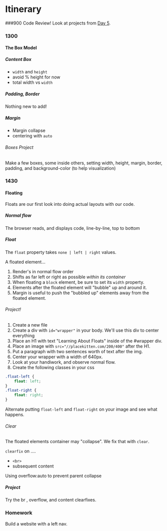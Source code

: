 # Itinerary
###900
Code Review! Look at projects from [Day 5](Day-5).

### 1300
#### The Box Model

##### Content Box

* `width` and `height`
* avoid % height for now
* total width vs `width`

##### Padding, Border
Nothing new to add!

##### Margin

* Margin collapse
* centering with `auto`

###### Boxes Project
Make a few boxes, some inside others, setting width, height, margin, border, padding, and background-color (to help visualization)

### 1430
#### Floating

Floats are our first look into doing actual layouts with our code.

##### Normal flow

The browser reads, and displays code, line-by-line, top to bottom

##### Float
The `float` property takes `none | left | right` values.

A floated element...
1) Render's in normal flow order
2) Shifts as far left or right as possible _within its container_
3) When floating a `block` element, be sure to set its `width` property.
4) Elements after the floated element will "bubble" up and around it.
5) Margin is useful to push the "bubbled up" elements away from the floated element.

###### Project!
1. Create a new file
1. Create a div with `id="wrapper"` in your body. We'll use this div to center everything
1. Place an H1 with text "Learning About Floats" inside of the #wrapper div.
1. Place an image with `src="//placekitten.com/200/400"` after the H1.
1. Put a paragraph with two sentences worth of text after the img.
1. Center your wrapper with a width of 640px.
1. Look at your handiwork, and observe normal flow.
1. Create the following classes in your css
```css
.float-left {
    float: left;
}
.float-right {
    float: right;
}
```
Alternate putting `float-left` and `float-right` on your image and see what happens.

###### Clear
The floated elements container may "collapse". We fix that with `clear`.

`clearfix` on ....

* `<br>`
* subsequent content

Using overflow:auto to prevent parent collapse


##### Project
Try the br , overflow, and content clearfixes.


### Homework

Build a website with a left nav.


